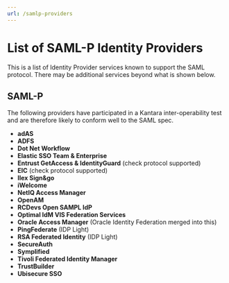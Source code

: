 ```yaml
---
url: /samlp-providers
---
```


# List of SAML-P Identity Providers

This is a list of Identity Provider services known to support the SAML protocol.  There may be additional services beyond what is shown below.



## SAML-P
The following providers have participated in a Kantara inter-operability test and are therefore likely to conform well to the SAML spec.

  * __adAS__
  * __ADFS__
  * __Dot Net Workflow__
  * __Elastic SSO Team & Enterprise__
  * __Entrust GetAccess & IdentityGuard__  (check protocol supported)
  * __EIC__  (check protocol supported)
  * __Ilex Sign&go__
  * __iWelcome__
  * __NetIQ Access Manager__
  * __OpenAM__
  * __RCDevs Open SAMPL IdP__
  * __Optimal IdM VIS Federation Services__
  * __Oracle Access Manager__ (Oracle Identity Federation merged into this)
  * __PingFederate__  (IDP Light)
  * __RSA Federated Identity__  (IDP Light)
  * __SecureAuth__
  * __Symplified__
  * __Tivoli Federated Identity Manager__
  * __TrustBuilder__
  * __Ubisecure SSO__

